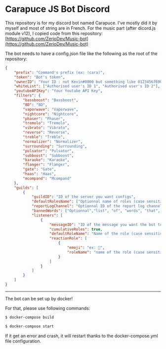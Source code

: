 # Carapuce JS Bot Discord

This repository is for my discord bot named Carapuce. I've mostly did it by myself and most of string are in French.
For the music part (after dicord.js module v12), I copied code from this repository: [https://github.com/ZerioDev/Music-bot](https://github.com/ZerioDev/Music-bot)

The bot needs to have a config.json file like the following as the root of the repository:

```json
{
    "prefix": "Command's prefix (ex: !cara)",
    "token": "Bot's token",
    "ownerID": "Your ID : not Kevin#0000 but something like 012345678901234567",
    "whiteList": ["Authorised user's ID 1", "Authorised user's ID 2"],
    "youtubeAPIKey": "Your Youtube API Key",
    "filters": {
        "bassboost": "Bassboost",
        "8D": "8D",
        "vaporwave": "Vaporwave",
        "nightcore": "Nightcore",
        "phaser": "Phaser",
        "tremolo": "Tremolo",
        "vibrato": "Vibrato",
        "reverse": "Reverse",
        "treble": "Treble",
        "normalizer": "Normalizer",
        "surrounding": "Surrounding",
        "pulsator": "Pulsator",
        "subboost": "Subboost",
        "karaoke": "Karaoke",
        "flanger": "Flanger",
        "gate": "Gate",
        "haas": "Haas",
        "mcompand": "Mcompand"
    },
    "guilds": [
        {
            "guildID": "ID of the server you want configs",
            "defaultRolesName": ["Optionnal name of roles (case sensitive) you want to set when someone join the server"],
            "reportLogChannel": "Optionnal ID of the report log channel",
            "bannedWords": ["Optionnal","list", "of", "words", "that", "the", "bot", "can", "report"],
            "listeners": [
                {
                    "messageID": "ID of the message you want the bot to listen",
                    "cumulativeRoles": true,
                    "defaultRoleName": "Name of the role (case sensitive) you want to set by default when the user remove his reactions to the message",
                    "reactionRole": [
                        {
                            "emoji": "ex: 🦄",
                            "roleName": "name of the role (case sensitive)"
                        }
                    ]
                }
            ]
        }
    ]
}
```

---
The bot can be set up by docker!

For that, please use following commands:

```bash
$ docker-compose build
```

```bash
$ docker-compose start
```

If it get an error and crash, it will restart thanks to the docker-compose.yml file configuration.

